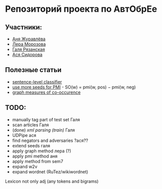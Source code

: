 # Репозиторий проекта по АвтОбрЕе
## Участники:
- [Аня Журавлёва](https://github.com/AnnaZhuravleva)
- [Лера Морозова](https://github.com/leramorozova)
- [Галя Рязанская](https://github.com/flying-bear/)
- [Ася Сидорова](https://github.com/SerasLain)
## Полезные статьи
- [sentence-level classifier](https://www.aclweb.org/anthology/C14-1018.pdf)
- [use more seeds for PMI](https://www.aclweb.org/anthology/C16-1147.pdf) - SO(w) = pmi(w, pos) − pmi(w, neg)
- [graph measures of co-occurence](http://www.dialog-21.ru/media/3388/dubatovkaaetal.pdf)

## TODO:
- manually tag part of test set Галя
- scan articles Галя
- (done) _xml parsing (train)_ Галя
- UDPipe ася
- find negators and adversaries ?ася??
- extend seeds галя
- apply graph method лера (?)
- apply pmi method аня
- apply method from sem7
- expand w2v
- expand wordnet (RuTez/wikiwordnet)

Lexicon not only adj (any tokens and bigrams)
